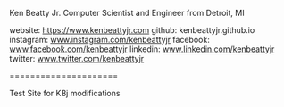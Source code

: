 Ken Beatty Jr.
Computer Scientist and Engineer from Detroit, MI

website: https://www.kenbeattyjr.com
github: kenbeattyjr.github.io
instagram: www.instagram.com/kenbeattyjr
facebook: www.facebook.com/kenbeattyjr
linkedin: www.linkedin.com/kenbeattyjr
twitter: www.twitter.com/kenbeattyjr

=====================

Test Site for KBj modifications
